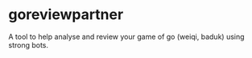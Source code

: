 # goreviewpartner
A tool to help analyse and review your game of go (weiqi, baduk) using strong bots.

